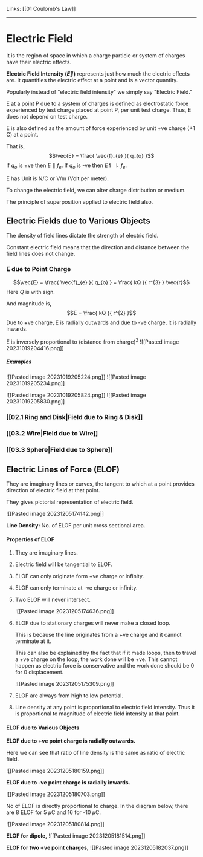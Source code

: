 Links: [[01 Coulomb's Law]]
___
# Electric Field
It is the region of space in which a charge particle or system of charges have their electric effects. 

**Electric Field Intensity ($\vec{E}$)** represents just how much the electric effects are. It quantifies the electric effect at a point and is a vector quantity. 

Popularly instead of "electric field intensity" we simply say "Electric Field."

E at a point P due to a system of charges is defined as electrostatic force experienced by test charge placed at point P, per unit test charge. Thus, E does not depend on test charge.

E is also defined as the amount of force experienced by unit +ve charge (+1 C) at a point.

That is,
$$\vec{E} = \frac{ \vec{f}_{e} }{ q_{o} }$$
If $q_{o}$ is +ve then $E \parallel f_{e}$.
If $q_{o}$ is -ve then $E \upharpoonleft \! \downharpoonright  f_{e}$.

E has Unit is N/C or V/m (Volt per meter). 

To change the electric field, we can alter charge distribution or medium.

The principle of superposition applied to electric field also.

## Electric Fields due to Various Objects
The density of field lines dictate the strength of electric field. 

Constant electric field means that the direction and distance between the field lines does not change. 

### E due to Point Charge
$$\vec{E} = \frac{ \vec{f}_{e} }{ q_{o} } = \frac{ kQ }{ r^{3} } \vec{r}$$
Here $Q$ is with sign.

And magnitude is,
$$E = \frac{ kQ }{ r^{2} }$$
Due to +ve charge, E is radially outwards and due to -ve charge, it is radially inwards. 

E is inversely proportional to (distance from charge)$^{2}$
![[Pasted image 20231019204416.png]]

##### Examples
![[Pasted image 20231019205224.png]]
![[Pasted image 20231019205234.png]]

![[Pasted image 20231019205824.png]]
![[Pasted image 20231019205830.png]]


### [[02.1 Ring and Disk|Field due to Ring & Disk]]

### [[03.2 Wire|Field due to Wire]]

### [[03.3 Sphere|Field due to Sphere]]


## Electric Lines of Force (ELOF)
They are imaginary lines or curves, the tangent to which at a point provides direction of electric field at that point.

They gives pictorial representation of electric field. 

![[Pasted image 20231205174142.png]]

**Line Density:** No. of ELOF per unit cross sectional area. 

#### Properties of ELOF
1. They are imaginary lines.

1. Electric field will be tangential to ELOF. 

1. ELOF can only originate form +ve charge or infinity.

1. ELOF can only terminate at -ve charge or infinity. 

2. Two ELOF will never intersect. 
   
   ![[Pasted image 20231205174636.png]]

6. ELOF due to stationary charges will never make a closed loop. 
   
   This is because the line originates from a +ve charge and it cannot terminate at it.
   
   This can also be explained by the fact that if it made loops, then to travel a +ve charge on the loop, the work done will be +ve. This cannot happen as electric force is conservative and the work done should be 0 for 0 displacement.

	![[Pasted image 20231205175309.png]]

   
7. ELOF are always from high to low potential. 

8. Line density at any point is proportional to electric field intensity. Thus it is proportional to magnitude of electric field intensity at that point.

#### ELOF due to Various Objects 
**ELOF due to +ve point charge is radially outwards.** 

Here we can see that ratio of line density is the same as ratio of electric field. 

![[Pasted image 20231205180159.png]]

**ELOF due to -ve point charge is radially inwards.** 

![[Pasted image 20231205180703.png]]

No of ELOF is directly proportional to charge. In the diagram below, there are 8 ELOF for 5 $\mu$C and 16 for -10 $\mu$C.

![[Pasted image 20231205180814.png]]

**ELOF for dipole,**
![[Pasted image 20231205181514.png]]

**ELOF for two +ve point charges,**
![[Pasted image 20231205182037.png]]
